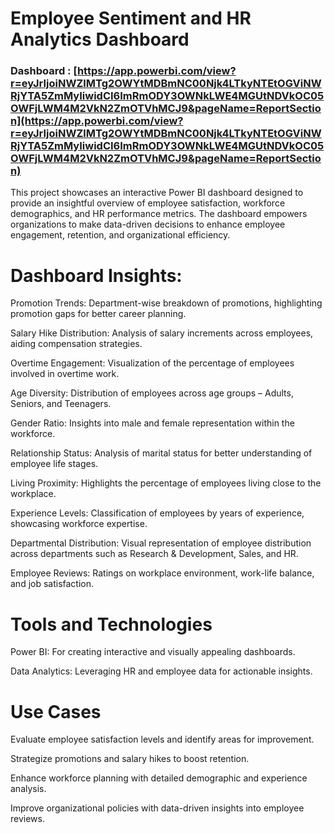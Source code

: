 

# Employee Sentiment and HR Analytics Dashboard
### Dashboard : [https://app.powerbi.com/view?r=eyJrIjoiNWZlMTg2OWYtMDBmNC00Njk4LTkyNTEtOGViNWRjYTA5ZmMyIiwidCI6ImRmODY3OWNkLWE4MGUtNDVkOC05OWFjLWM4M2VkN2ZmOTVhMCJ9&pageName=ReportSection](https://app.powerbi.com/view?r=eyJrIjoiNWZlMTg2OWYtMDBmNC00Njk4LTkyNTEtOGViNWRjYTA5ZmMyIiwidCI6ImRmODY3OWNkLWE4MGUtNDVkOC05OWFjLWM4M2VkN2ZmOTVhMCJ9&pageName=ReportSection)
This project showcases an interactive Power BI dashboard designed to provide an insightful overview of employee satisfaction, workforce demographics, and HR performance metrics. The dashboard empowers organizations to make data-driven decisions to enhance employee engagement, retention, and organizational efficiency.

# Dashboard Insights:
Promotion Trends: Department-wise breakdown of promotions, highlighting promotion gaps for better career planning.

Salary Hike Distribution: Analysis of salary increments across employees, aiding compensation strategies.

Overtime Engagement: Visualization of the percentage of employees involved in overtime work.

Age Diversity: Distribution of employees across age groups – Adults, Seniors, and Teenagers.

Gender Ratio: Insights into male and female representation within the workforce.

Relationship Status: Analysis of marital status for better understanding of employee life stages.

Living Proximity: Highlights the percentage of employees living close to the workplace.


Experience Levels: Classification of employees by years of experience, showcasing workforce expertise.

Departmental Distribution: Visual representation of employee distribution across departments such as Research & Development, Sales, and HR.

Employee Reviews: Ratings on workplace environment, work-life balance, and job satisfaction.

# Tools and Technologies
Power BI: For creating interactive and visually appealing dashboards.

Data Analytics: Leveraging HR and employee data for actionable insights.
# Use Cases
Evaluate employee satisfaction levels and identify areas for improvement.

Strategize promotions and salary hikes to boost retention.

Enhance workforce planning with detailed demographic and experience analysis.

Improve organizational policies with data-driven insights into employee reviews.

